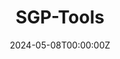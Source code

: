 ---
title: SGP-Tools
summary: Software Suite for SGP-based Sensor Placement and Informative Path Planning
tags:
  - Library
date: '2024-05-08T00:00:00Z'
hide_date: true

# Optional external URL for project (replaces project detail page).
external_link: https://itskalvik.com/sgp-tools

image:
  caption: 
  focal_point: Smart
  preview_only: true
  
---